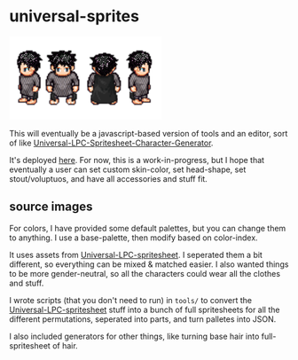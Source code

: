 # universal-sprites

![example](./example.png)

This will eventually be a javascript-based version of tools and an editor, sort of like [Universal-LPC-Spritesheet-Character-Generator](http://gaurav.munjal.us/Universal-LPC-Spritesheet-Character-Generator/).

It's deployed [here](https://notnullgames.github.io/universal-sprites/). For now, this is a work-in-progress, but I hope that eventually a user can set custom skin-color, set head-shape, set stout/voluptuos, and have all accessories and stuff fit.

## source images

For colors, I have provided some default palettes, but you can change them to anything. I use a base-palette, then modify based on color-index.

It uses assets from [Universal-LPC-spritesheet](https://github.com/jrconway3/Universal-LPC-spritesheet). I seperated them a bit different, so everything can be mixed & matched easier. I also wanted things to be more gender-neutral, so all the characters could wear all the clothes and stuff.

I wrote scripts (that you don't need to run) in `tools/` to convert the [Universal-LPC-spritesheet](https://github.com/jrconway3/Universal-LPC-spritesheet) stuff into a bunch of full spritesheets for all the different permutations, seperated into parts, and turn palletes into JSON.

I also included generators for other things, like turning base hair into full-spritesheet of hair.
